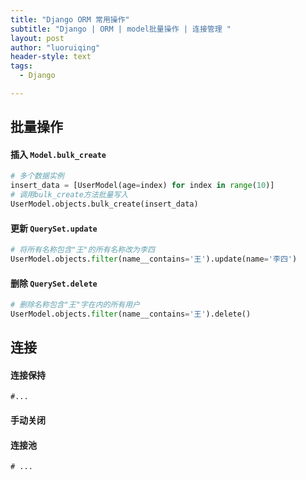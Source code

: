 ```yaml
---
title: "Django ORM 常用操作"
subtitle: "Django | ORM | model批量操作 | 连接管理 "
layout: post
author: "luoruiqing"
header-style: text
tags:
  - Django

---
```



## 批量操作 


#### 插入 `Model.bulk_create`

```python
# 多个数据实例
insert_data = [UserModel(age=index) for index in range(10)]
# 调用bulk_create方法批量写入
UserModel.objects.bulk_create(insert_data)
```

#### 更新 `QuerySet.update`

```python
# 将所有名称包含"王"的所有名称改为李四
UserModel.objects.filter(name__contains='王').update(name='李四')
```

#### 删除 `QuerySet.delete`


```python
# 删除名称包含"王"字在内的所有用户
UserModel.objects.filter(name__contains='王').delete()
```


## 连接

#### 连接保持

```
#...
```


#### 手动关闭



#### 连接池


```
# ...
```